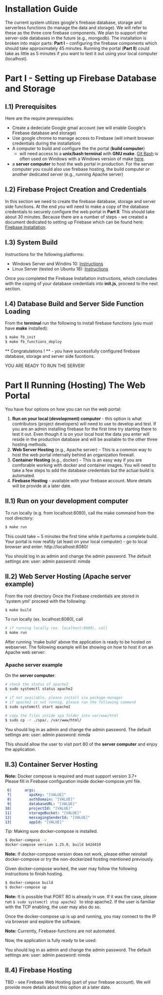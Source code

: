 # Installation Guide

The current system utilizes google's firebase database, storage and serverless functions (to manage the data and storage). We will refer to these as the three core firebase components. We plan to support other server-side databases in the future (e.g., mongodb). The installation is broken into major parts: **Part I** – configuring the firebase components which should take approximately 45 minutes. Running the portal (**Part II**) could take as little as 5 minutes if you want to test it out using your local computer (localhost).

# Part I - Setting up Firebase Database and Storage 

## I.1) Prerequisites
Here are the require prerequisites: 
  * Create a dedeciate Google gmail account (we will enable Google's Firebase database and storage)
  * Use google chrome to manage access to Firebase (will inherit browser credentials during the installation)
  * A computer to build and configure the the portal (**build computer**)
    * will need access to a **unix/bash terminal** with **GNU make**. [Git Bash](https://gitforwindows.org/) is often used on Windows with a Windows version of make [here](https://gist.github.com/evanwill/0207876c3243bbb6863e65ec5dc3f058#make).
  * a **server computer** to host the web portal in production. For the server computer you could also use firebase hosting, the build computer or another dedicated server (e.g., running Apache server)
  
## I.2) Firebase Project Creation and Credentials
In this section we need to create the firebase database, storage and server side functions. At the end you will need to make a copy of the database credentials to securely configure the web portal in **Part II**. This should take about 30 minutes. Because there are a number of steps - we created a document dedicated to setting up Firebase which can be found here: [Firebase Installation](Install-Firebase.md).

## I.3) System Build 
Instructions for the following platforms:
  * Windows Server and Windins 10: [Instructions](Install-Windows.md)
  * Linux Server (tested on Ubuntu 18): [Instructions](Install-Ubuntu.md)

Once you completed the Firebase Installation instructions, which concludes with the coping of your database credentials into **init.js**, proceed to the next section.

## I.4) Database Build and Server Side Function Loading
From the **terminal** run the following to install firebase functions (you must have **make** installed):
```bash
$ make fb_init
$ make fb_functions_deploy
```
** Congratulations ! ** - you have successfully configured firebase database, storage and server side fucntions. 

YOU ARE READY TO RUN THE SERVER!

# Part II Running (Hosting) The Web Portal 
You have four options on how you can run the web portal:
  1. **Run on your local (development) computer** - this option is what contributors (project developers) will need to use to develop and test. If you are an admin installing firebase for the first time try starting there to test it out. Even though it is on your local host the data you enter will reside in the production database and will be available to the other three hosting methods.
  1. **Web Server Hosting** (e.g., Apache server) - This is a common way to host the web portal internally behind an organization firewall.
  1. **Container Hosting** (e.g., docker) - This is an easy way if you are comforable working with docker and container images. You will need to take a few steps to add the database credentials but the actual build is automated. 
  1. **Firebase Hosting** - available with your firebase account. More details will be provide at a later date.
  
## II.1) Run on your development computer
To run locally (e.g. from localhost:8080), call the make command from the root directory:
```bash
$ make run
```
This could take ~ 5 minutes the first time while it performs a complete build. 
Your portal is now reafdy (at least on your local computer) - go to local browser and enter:
   http://localhost:8080/
   
You should log in as admin and change the admin password. The default settings are:
    user: admin
    password: nimda


## II.2) Web Server Hosting (Apache server example)

From the root directory
Once the Firebase credentials are stored in 'system.yml' proceed with the following:

```bash
$ make build
```

To run locally (ex. localhost:8080), call
```bash
# if running locally (ex. localhost:8080), call
$ make run
```

After running 'make build' above the application is ready to be hosted on webserver.
The following example will be showing on how to host it on an Apache web server:

### Apache server example
On the **server computer**: 
```bash
# check the status of apache2
$ sudo systemctl status apache2

# if not available, please install via package-manager
# if apache2 is not runnig, please run the following command
$ sudo systemctl start apache2

# copy the files inside spa folder into var/www/html
$ sudo cp -r ./spa/. /var/www/html/
```

You should log in as admin and change the admin password. The default settings are:
    user: admin
    password: nimda


This should allow the user to visit port 80 of the **server computer** and enjoy the
application.

## II.3) Container Server Hosting

**Note:** Docker compose is required and must support version 3.7+
<br />
Please fill in Firebase configuration inside docker-compose.yml file.
```yaml
 6|      args:
 7|        apiKey: "[VALUE]"
 8|        authDomain: "[VALUE]"
 9|        databaseURL: "[VALUE]"
10|        projectId: "[VALUE]"
11|        storageBucket: "[VALUE]"
12|        messagingSenderId: "[VALUE]"
13|        appId: "[VALUE]"
```

_Tip:_ Making sure docker-compose is installed.

```bash
$ docker-compose -v
docker-compose version 1.25.0, build b42d419
```

**Note:** If docker-compose version does not work, please either reinstall
docker-compose or try the non-dockerized hosting mentioned previously.

Given docker-compose worked, the user may follow the following instructions to
finish hosting.

```bash
$ docker-compose build
$ docker-compose up
```

**Note:** It is possible that PORT 80 is already in use. If it was the case, 
please run ```$ sudo systemctl stop apache2 ``` to stop apache2. If the user is 
familiar with the TCP enabling, the user may also do so.

Once the docker-compose up is up and running, you may connect to the IP via
browser and explore the software.

**Note:** Currently, Firebase-functions are not automated.

Now, the application is fully ready to be used.

You should log in as admin and change the admin password. The default settings are:
    user: admin
    password: nimda


## II.4) Firebase Hosting 
  TBD - see Firebase Web Hosting (part of your firebase account). We will provide more details about this option at a later date. 
  
